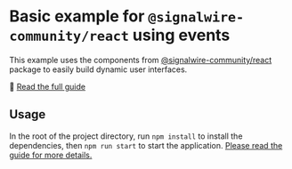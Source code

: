 # Basic example for `@signalwire-community/react` using events

This example uses the components from
[@signalwire-community/react](https://github.com/signalwire-community/react/)
package to easily build dynamic user interfaces.

📖 [Read the full guide](https://developer.signalwire.com/guides/video/using-events)

## Usage

In the root of the project directory, run `npm install` to install the dependencies, then `npm run start` to start the application. [Please read the guide for more details.](https://developer.signalwire.com/guides/video/using-events)

